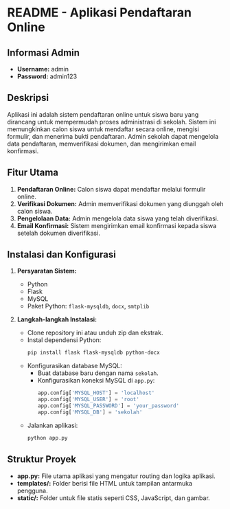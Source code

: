 # README - Aplikasi Pendaftaran Online

## Informasi Admin
- **Username:** admin
- **Password:** admin123

## Deskripsi
Aplikasi ini adalah sistem pendaftaran online untuk siswa baru yang dirancang untuk mempermudah proses administrasi di sekolah. Sistem ini memungkinkan calon siswa untuk mendaftar secara online, mengisi formulir, dan menerima bukti pendaftaran. Admin sekolah dapat mengelola data pendaftaran, memverifikasi dokumen, dan mengirimkan email konfirmasi.

## Fitur Utama
1. **Pendaftaran Online:** Calon siswa dapat mendaftar melalui formulir online.
2. **Verifikasi Dokumen:** Admin memverifikasi dokumen yang diunggah oleh calon siswa.
3. **Pengelolaan Data:** Admin mengelola data siswa yang telah diverifikasi.
4. **Email Konfirmasi:** Sistem mengirimkan email konfirmasi kepada siswa setelah dokumen diverifikasi.

## Instalasi dan Konfigurasi
1. **Persyaratan Sistem:**
   - Python
   - Flask
   - MySQL
   - Paket Python: `flask-mysqldb`, `docx`, `smtplib`

2. **Langkah-langkah Instalasi:**
   - Clone repository ini atau unduh zip dan ekstrak.
   - Instal dependensi Python:
     ```bash
     pip install flask flask-mysqldb python-docx
     ```
   - Konfigurasikan database MySQL:
     - Buat database baru dengan nama `sekolah`.
     - Konfigurasikan koneksi MySQL di `app.py`:
       ```python
       app.config['MYSQL_HOST'] = 'localhost'
       app.config['MYSQL_USER'] = 'root'
       app.config['MYSQL_PASSWORD'] = 'your_password'
       app.config['MYSQL_DB'] = 'sekolah'
       ```
   - Jalankan aplikasi:
     ```bash
     python app.py
     ```

## Struktur Proyek
- **app.py:** File utama aplikasi yang mengatur routing dan logika aplikasi.
- **templates/:** Folder berisi file HTML untuk tampilan antarmuka pengguna.
- **static/:** Folder untuk file statis seperti CSS, JavaScript, dan gambar.
